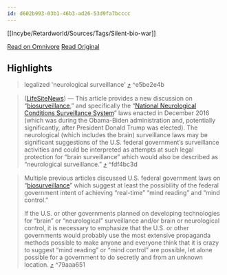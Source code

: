 ```yaml
---
id: d602b993-03b1-46b3-ad26-53d9fa7bcccc
---
```

[[Incybe/Retardworld/Sources/Tags/Silent-bio-war]]





[Read on Omnivore](https://omnivore.app/me/https-www-lifesitenews-com-blogs-obama-biden-administration-lega-18e1d60bc58)
[Read Original](https://www.lifesitenews.com/blogs/obama-biden-administration-legalized-neurological-surveillance-after-trumps-election/)

## Highlights

> legalized 'neurological surveillance' [⤴️](https://omnivore.app/me/https-www-lifesitenews-com-blogs-obama-biden-administration-lega-18e1d60bc58#e5be2e4b-85c1-4a9d-9f55-fa83c48c9fd0)  ^e5be2e4b

> ([LifeSiteNews](https://lifesitenews.com/)) — This article provides a new discussion on “[biosurveillance](https://www.law.cornell.edu/uscode/text/42/247d-4),” and specifically the “[National Neurological Conditions Surveillance System](https://www.law.cornell.edu/uscode/text/42/280g-7a)” laws enacted in December 2016 (which was during the Obama-Biden administration and, potentially significantly, after President Donald Trump was elected). The neurological (which includes the brain) surveillance laws may be significant suggestions of the U.S. federal government’s surveillance activities and could be interpreted as attempts at such legal protection for “brain surveillance” which would also be described as “neurological surveillance.” [⤴️](https://omnivore.app/me/https-www-lifesitenews-com-blogs-obama-biden-administration-lega-18e1d60bc58#fdf4bc3d-f675-4a50-89e9-8e9d5f28349d)  ^fdf4bc3d

> Multiple previous articles discussed U.S. federal government laws on “[biosurveillance](https://www.lifesitenews.com/blogs/what-does-federal-law-and-the-science-say-about-brain-manipulation/)” which suggest at least the possibility of the federal government intent of achieving “real-time” “mind reading” and “mind control.”
> 
> If the U.S. or other governments planned on developing technologies for “brain” or “neurological” surveillance and/or brain or neurological control, it is necessary to emphasize that the U.S. or other governments would probably use the most extensive propaganda methods possible to make anyone and everyone think that it is crazy to suggest “mind reading” or “mind control” are possible, let alone possible for a government to do secretly and from an unknown location. [⤴️](https://omnivore.app/me/https-www-lifesitenews-com-blogs-obama-biden-administration-lega-18e1d60bc58#79aaa651-172f-484c-8a72-33f173d96a57)  ^79aaa651

